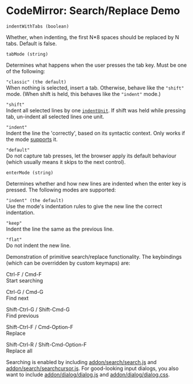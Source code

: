 CodeMirror: Search/Replace Demo
===============================

`indentWithTabs (boolean)`

Whether, when indenting, the first N\*8 spaces should be replaced by N tabs. Default is false.

`tabMode (string)`

Determines what happens when the user presses the tab key. Must be one of the following:

`"classic" (the default)`  
When nothing is selected, insert a tab. Otherwise, behave like the `"shift"` mode. (When shift is held, this behaves like the `"indent"` mode.)

`"shift"`  
Indent all selected lines by one [`indentUnit`](#option_indentUnit). If shift was held while pressing tab, un-indent all selected lines one unit.

`"indent"`  
Indent the line the 'correctly', based on its syntactic context. Only works if the mode [supports](#indent) it.

`"default"`  
Do not capture tab presses, let the browser apply its default behaviour (which usually means it skips to the next control).

`enterMode (string)`

Determines whether and how new lines are indented when the enter key is pressed. The following modes are supported:

`"indent" (the default)`  
Use the mode's indentation rules to give the new line the correct indentation.

`"keep"`  
Indent the line the same as the previous line.

`"flat"`  
Do not indent the new line.

Demonstration of primitive search/replace functionality. The keybindings (which can be overridden by custom keymaps) are:

Ctrl-F / Cmd-F  
Start searching

Ctrl-G / Cmd-G  
Find next

Shift-Ctrl-G / Shift-Cmd-G  
Find previous

Shift-Ctrl-F / Cmd-Option-F  
Replace

Shift-Ctrl-R / Shift-Cmd-Option-F  
Replace all

Searching is enabled by including [addon/search/search.js](../addon/search/search.js) and [addon/search/searchcursor.js](../addon/search/searchcursor.js). For good-looking input dialogs, you also want to include [addon/dialog/dialog.js](../addon/dialog/dialog.js) and [addon/dialog/dialog.css](../addon/dialog/dialog.css).
